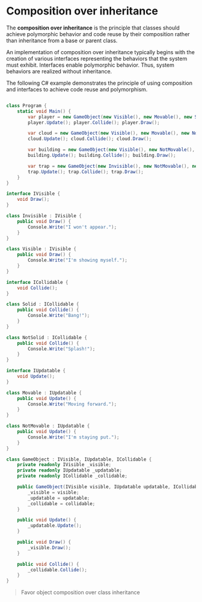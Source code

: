 # Composition over inheritance

 The **composition over inheritance** is the principle that classes should achieve polymorphic behavior and code reuse by their composition rather than inheritance from a base or parent class.

An implementation of composition over inheritance typically begins with the creation of various interfaces representing the behaviors that the system must exhibit. Interfaces enable polymorphic behavior. Thus, system behaviors are realized without inheritance.

The following C# example demonstrates the principle of using composition and interfaces to achieve code reuse and polymorphism.

```csharp

class Program {
    static void Main() {
        var player = new GameObject(new Visible(), new Movable(), new Solid());
        player.Update(); player.Collide(); player.Draw();

        var cloud = new GameObject(new Visible(), new Movable(), new NotSolid());
        cloud.Update(); cloud.Collide(); cloud.Draw();

        var building = new GameObject(new Visible(), new NotMovable(), new Solid());
        building.Update(); building.Collide(); building.Draw();

        var trap = new GameObject(new Invisible(), new NotMovable(), new Solid());
        trap.Update(); trap.Collide(); trap.Draw();
    }
}

interface IVisible {
    void Draw();
}

class Invisible : IVisible {
    public void Draw() {
        Console.Write("I won't appear.");
    }
}

class Visible : IVisible {
    public void Draw() {
        Console.Write("I'm showing myself.");
    }
}

interface ICollidable {
    void Collide();
}

class Solid : ICollidable {
    public void Collide() {
        Console.Write("Bang!");
    }
}

class NotSolid : ICollidable {
    public void Collide() {
        Console.Write("Splash!");
    }
}

interface IUpdatable {
    void Update();
}

class Movable : IUpdatable {
    public void Update() {
        Console.Write("Moving forward.");
    }
}

class NotMovable : IUpdatable {
    public void Update() {
        Console.Write("I'm staying put.");
    }
}

class GameObject : IVisible, IUpdatable, ICollidable {
    private readonly IVisible _visible;
    private readonly IUpdatable _updatable;
    private readonly ICollidable _collidable;

    public GameObject(IVisible visible, IUpdatable updatable, ICollidable collidable) {
        _visible = visible;
        _updatable = updatable;
        _collidable = collidable;
    }

    public void Update() {
        _updatable.Update();
    }

    public void Draw() {
        _visible.Draw();
    }

    public void Collide() {
        _collidable.Collide();
    }
}

```

> Favor object composition over class inheritance
